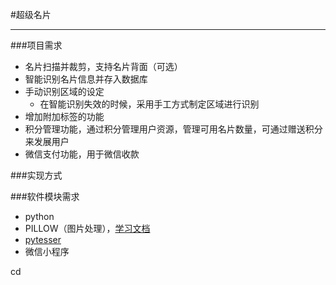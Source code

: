 #超级名片
***

###项目需求
- 名片扫描并裁剪，支持名片背面（可选）
- 智能识别名片信息并存入数据库
- 手动识别区域的设定
	- 在智能识别失效的时候，采用手工方式制定区域进行识别
- 增加附加标签的功能
- 积分管理功能，通过积分管理用户资源，管理可用名片数量，可通过赠送积分来发展用户
- 微信支付功能，用于微信收款

###实现方式


###软件模块需求
- python
- PILLOW（图片处理），[学习文档](https://pillow.readthedocs.io/en/5.1.x/reference/Image.html)
- [pytesser](https://www.cnblogs.com/chenbjin/p/4147564.html)
- 微信小程序

cd
